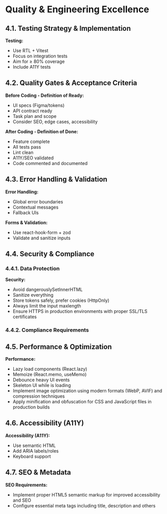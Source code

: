# Quality & Engineering Excellence

## 4.1. Testing Strategy & Implementation

**Testing:**

- Use RTL + Vitest
- Focus on integration tests
- Aim for ≥ 80% coverage
- Include A11Y tests

## 4.2. Quality Gates & Acceptance Criteria

**Before Coding - Definition of Ready:**

- UI specs (Figma/tokens)
- API contract ready
- Task plan and scope
- Consider SEO, edge cases, accessibility

**After Coding - Definition of Done:**

- Feature complete
- All tests pass
- Lint clean
- A11Y/SEO validated
- Code commented and documented

## 4.3. Error Handling & Validation

**Error Handling:**

- Global error boundaries
- Contextual messages
- Fallback UIs

**Forms & Validation:**

- Use react-hook-form + zod
- Validate and sanitize inputs

## 4.4. Security & Compliance

### 4.4.1. Data Protection

**Security:**

- Avoid dangerouslySetInnerHTML
- Sanitize everything
- Store tokens safely, prefer cookies (HttpOnly)
- Always limit the input maxlength
- Ensure HTTPS in production environments with proper SSL/TLS certificates

### 4.4.2. Compliance Requirements

## 4.5. Performance & Optimization

**Performance:**

- Lazy load components (React.lazy)
- Memoize (React.memo, useMemo)
- Debounce heavy UI events
- Skeleton UI while is loading
- Implement image optimization using modern formats (WebP, AVIF) and compression techniques
- Apply minification and obfuscation for CSS and JavaScript files in production builds

## 4.6. Accessibility (A11Y)

**Accessibility (A11Y):**

- Use semantic HTML
- Add ARIA labels/roles
- Keyboard support

## 4.7. SEO & Metadata

**SEO Requirements:**

- Implement proper HTML5 semantic markup for improved accessibility and SEO
- Configure essential meta tags including title, description and others
